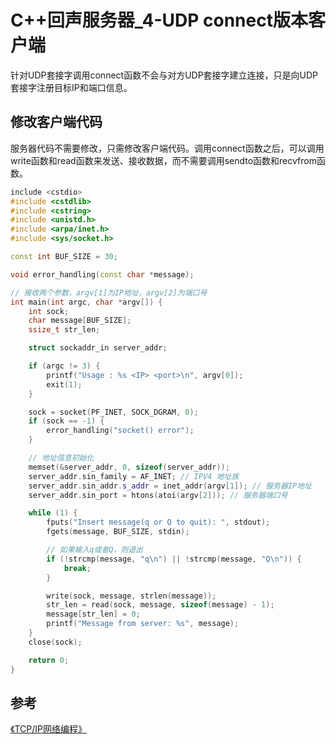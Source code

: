 # C++回声服务器_4-UDP connect版本客户端

针对UDP套接字调用connect函数不会与对方UDP套接字建立连接，只是向UDP套接字注册目标IP和端口信息。

## 修改客户端代码

服务器代码不需要修改，只需修改客户端代码。调用connect函数之后，可以调用write函数和read函数来发送、接收数据，而不需要调用sendto函数和recvfrom函数。

```c++
include <cstdio>
#include <cstdlib>
#include <cstring>
#include <unistd.h>
#include <arpa/inet.h>
#include <sys/socket.h>

const int BUF_SIZE = 30;

void error_handling(const char *message);

// 接收两个参数，argv[1]为IP地址，argv[2]为端口号
int main(int argc, char *argv[]) {
    int sock;
    char message[BUF_SIZE];
    ssize_t str_len;

    struct sockaddr_in server_addr;

    if (argc != 3) {
        printf("Usage : %s <IP> <port>\n", argv[0]);
        exit(1);
    }

    sock = socket(PF_INET, SOCK_DGRAM, 0);
    if (sock == -1) {
        error_handling("socket() error");
    }

    // 地址信息初始化
    memset(&server_addr, 0, sizeof(server_addr));
    server_addr.sin_family = AF_INET; // IPV4 地址族
    server_addr.sin_addr.s_addr = inet_addr(argv[1]); // 服务器IP地址
    server_addr.sin_port = htons(atoi(argv[2])); // 服务器端口号

    while (1) {
        fputs("Insert message(q or Q to quit): ", stdout);
        fgets(message, BUF_SIZE, stdin);

        // 如果输入q或者Q，则退出
        if (!strcmp(message, "q\n") || !strcmp(message, "Q\n")) {
            break;
        }

        write(sock, message, strlen(message));
        str_len = read(sock, message, sizeof(message) - 1);
        message[str_len] = 0;
        printf("Message from server: %s", message);
    }
    close(sock);

    return 0;
}
```

## 参考

[《TCP/IP网络编程》](https://book.douban.com/subject/25911735/)

